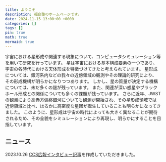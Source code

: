 ```yaml
---
title: ようこそ
description: 福島肇のホームページです。
date: 2024-11-15 13:00:00 +0000
categories: []
tags: []
pin: true
math: true
mermaid: true
---
```


宇宙における星形成や関連する現象について、コンピュータシミュレーション等を用いて研究を行っています。
星は宇宙における基本構成要素の一つであり、宇宙の各時代における天体形成を特徴づけてきたと考えられています。
星形成については、銀河系内などの我々の近傍領域の観測やその理論的研究により、
その形成機構が明らかになりつつあります。
しかし、星の質量が決定する機構については、未だ多くの謎が残っています。
また、関連が深い惑星やブラックホール形成との関係についても多くの課題が残っています。
さらに近年、JWSTの観測により高赤方偏移銀河についても観測が開始され、その星形成領域では
近傍領域と比べ、はるかに高密度な星団が誕生していることも明らかになってきました。
このように、星形成は宇宙の時代によっても大きく異なることが期待されるため、その全貌をシミュレーションにより再現し、明らかにすることを目指しています。


## ニュース

2023.10.26  [CCS広報インタビュー記事](https://www.ccs.tsukuba.ac.jp/research-topic-v13/)を作成していただきました。
